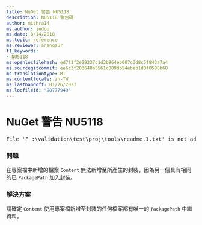 ```yaml
---
title: NuGet 警告 NU5118
description: NU5118 警告碼
author: mishra14
ms.author: jodou
ms.date: 8/14/2018
ms.topic: reference
ms.reviewer: anangaur
f1_keywords:
- NU5118
ms.openlocfilehash: ed7f1f2e29237c1d3b964eb007c3d8c5f843a7a4
ms.sourcegitcommit: ee6c3f203648a5561c809db54ebeb1d0f0598b68
ms.translationtype: MT
ms.contentlocale: zh-TW
ms.lasthandoff: 01/26/2021
ms.locfileid: "98777949"
---
```

# <a name="nuget-warning-nu5118"></a>NuGet 警告 NU5118
<pre>File 'F :\validation\test\proj\tools\readme.1.txt' is not added because the package already contains file 'tools\readme.txt'</pre>

### <a name="issue"></a>問題

在專案檔中新增的檔案 `Content` 無法新增至所產生的封裝，因為另一個具有相同的已 `PackagePath` 加入封裝。


### <a name="solution"></a>解決方案

請確定 `Content` 使用專案檔新增至封裝的任何檔案都有唯一的 `PackagePath` 中繼資料。

